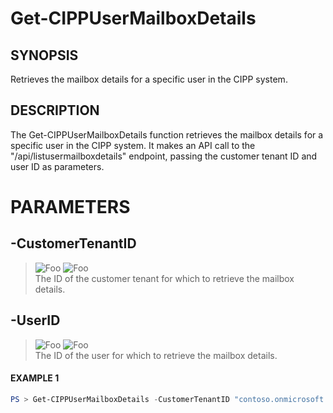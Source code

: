 # Get-CIPPUserMailboxDetails
## SYNOPSIS
Retrieves the mailbox details for a specific user in the CIPP system.
## DESCRIPTION
The Get-CIPPUserMailboxDetails function retrieves the mailbox details for a specific user in the CIPP system. It makes an API call to the "/api/listusermailboxdetails" endpoint, passing the customer tenant ID and user ID as parameters.
# PARAMETERS

## **-CustomerTenantID**
> ![Foo](https://img.shields.io/badge/Type-String-Blue?) ![Foo](https://img.shields.io/badge/Mandatory-TRUE-Red?) \
The ID of the customer tenant for which to retrieve the mailbox details.

  ## **-UserID**
> ![Foo](https://img.shields.io/badge/Type-String-Blue?) ![Foo](https://img.shields.io/badge/Mandatory-TRUE-Red?) \
The ID of the user for which to retrieve the mailbox details.

 #### EXAMPLE 1
```powershell
PS > Get-CIPPUserMailboxDetails -CustomerTenantID "contoso.onmicrosoft.com" -UserID "user@domain.com"
```


